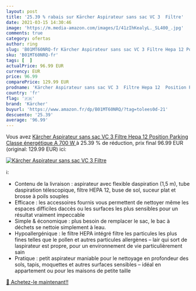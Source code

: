 ```yaml
---
layout: post
title: '25.39 % rabais sur Kärcher Aspirateur sans sac VC 3  Filtre'
date: 2021-03-15 14:30:46
image: 'https://m.media-amazon.com/images/I/41zIhKealyL._SL400_.jpg'
comments: true
category: ofertas
author: ring
slug: 'B01MT60NRQ-fr Kärcher Aspirateur sans sac VC 3 Filtre Hepa 12 Position...'
sku: 'B01MT60NRQ-fr'
tags: [  ]
actualPrice: 96.99 EUR
currency: EUR
price: 96.99
comparePrice: 129.99 EUR
prodname: 'Kärcher Aspirateur sans sac VC 3  Filtre Hepa 12  Position Parking  Classe énergétique A  700 W '
country: 'fr'
flag: '🇫🇷'
brand: 'Kärcher'
buyurl: 'https://www.amazon.fr/dp/B01MT60NRQ/?tag=tolees0d-21'
descuento: '25.39'
average: '96.99'
---
```


Vous avez [Kärcher Aspirateur sans sac VC 3  Filtre Hepa 12  Position Parking  Classe énergétique A  700 W ](https://www.amazon.fr/dp/B01MT60NRQ/?tag=tolees0d-21)  à  25.39 % de réduction, prix final  96.99 EUR (original: 129.99 EUR) ici:

[![Kärcher Aspirateur sans sac VC 3  Filtre](https://m.media-amazon.com/images/I/41zIhKealyL._SL400_.jpg)](https://www.amazon.fr/dp/B01MT60NRQ/?tag=tolees0d-21)

ℹ️:

- Contenu de la livraison : aspirateur avec flexible daspiration (1,5 m), tube daspiration télescopique, filtre HEPA 12, buse de sol, suceur plat et brosse à poils souples
- Efficace : les accessoires fournis vous permettent de nettoyer même les espaces difficiles daccès ou les surfaces les plus sensibles pour un résultat vraiment impeccable
- Simple & économique : plus besoin de remplacer le sac, le bac à déchets se nettoie simplement à leau.
- Hypoallergénique : le filtre HEPA intégré filtre les particules les plus fines telles que le pollen et autres particules allergènes – lair qui sort de laspirateur est propre, pour un environnement de vie particulièrement sain
- Pratique : petit aspirateur maniable pour le nettoyage en profondeur des sols, tapis, moquettes et autres surfaces sensibles – idéal en appartement ou pour les maisons de petite taille

[🛒 Achetez-le maintenant!!](https://www.amazon.fr/dp/B01MT60NRQ/?tag=tolees0d-21)
